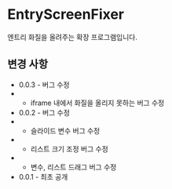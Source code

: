 # EntryScreenFixer
엔트리 화질을 올려주는 확장 프로그램입니다.
## 변경 사항
- 0.0.3 - 버그 수정
- - iframe 내에서 화질을 올리지 못하는 버그 수정
- 0.0.2 - 버그 수정
- - 슬라이드 변수 버그 수정
- - 리스트 크기 조정 버그 수정
- - 변수, 리스트 드래그 버그 수정
- 0.0.1 - 최초 공개
